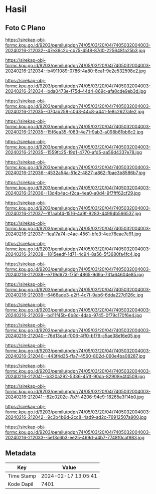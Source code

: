 # Hasil

## Foto C Plano

https://sirekap-obj-formc.kpu.go.id/9203/pemilu/pdpr/74/05/03/20/04/7405032004003-20240216-212032--47e39c2c-cb75-45f8-87d0-2256481a25b3.jpg

https://sirekap-obj-formc.kpu.go.id/9203/pemilu/pdpr/74/05/03/20/04/7405032004003-20240216-212034--b4911089-0786-4a80-8ca1-9e2e532598e2.jpg

https://sirekap-obj-formc.kpu.go.id/9203/pemilu/pdpr/74/05/03/20/04/7405032004003-20240216-212034--bda0473e-f75d-44d4-869c-afa0cde9eb3d.jpg

https://sirekap-obj-formc.kpu.go.id/9203/pemilu/pdpr/74/05/03/20/04/7405032004003-20240216-212035--070ab258-c0d3-44c8-a441-fe8c2627afe2.jpg

https://sirekap-obj-formc.kpu.go.id/9203/pemilu/pdpr/74/05/03/20/04/7405032004003-20240216-212035--15f6ea35-f083-4e71-9ab3-a098b61bb6c2.jpg

https://sirekap-obj-formc.kpu.go.id/9203/pemilu/pdpr/74/05/03/20/04/7405032004003-20240216-212035--1559fc25-19d1-4770-afd5-aa56d4337e78.jpg

https://sirekap-obj-formc.kpu.go.id/9203/pemilu/pdpr/74/05/03/20/04/7405032004003-20240216-212036--4532a54a-51c2-4827-a862-fbae3b8586b7.jpg

https://sirekap-obj-formc.kpu.go.id/9203/pemilu/pdpr/74/05/03/20/04/7405032004003-20240216-212036--13d4b4ac-f2ca-4ea0-a0d4-9f7fff62cf29.jpg

https://sirekap-obj-formc.kpu.go.id/9203/pemilu/pdpr/74/05/03/20/04/7405032004003-20240216-212037--1f1aabf4-1516-4a9f-9283-44994b566537.jpg

https://sirekap-obj-formc.kpu.go.id/9203/pemilu/pdpr/74/05/03/20/04/7405032004003-20240216-212037--1ea17a74-c4ac-4561-bfe3-4ee76eae7e91.jpg

https://sirekap-obj-formc.kpu.go.id/9203/pemilu/pdpr/74/05/03/20/04/7405032004003-20240216-212038--1815eedf-1d71-4c94-8a56-5f3680fa4fc4.jpg

https://sirekap-obj-formc.kpu.go.id/9203/pemilu/pdpr/74/05/03/20/04/7405032004003-20240216-212038--e719d673-f75f-4865-9d9a-731a64604e85.jpg

https://sirekap-obj-formc.kpu.go.id/9203/pemilu/pdpr/74/05/03/20/04/7405032004003-20240216-212039--6466ade3-e2ff-4c7f-9ab6-6dda227d126c.jpg

https://sirekap-obj-formc.kpu.go.id/9203/pemilu/pdpr/74/05/03/20/04/7405032004003-20240216-212039--bd11f45b-6b8d-4dab-9745-0f79c170f6e4.jpg

https://sirekap-obj-formc.kpu.go.id/9203/pemilu/pdpr/74/05/03/20/04/7405032004003-20240216-212040--76d13caf-f006-4ff0-bf76-c5ae38e16e05.jpg

https://sirekap-obj-formc.kpu.go.id/9203/pemilu/pdpr/74/05/03/20/04/7405032004003-20240216-212040--443f4d35-ffa7-4560-802d-060e4ba08287.jpg

https://sirekap-obj-formc.kpu.go.id/9203/pemilu/pdpr/74/05/03/20/04/7405032004003-20240216-212041--b320a292-5336-451f-90da-82908e4f4509.jpg

https://sirekap-obj-formc.kpu.go.id/9203/pemilu/pdpr/74/05/03/20/04/7405032004003-20240216-212041--82c0202c-7b7f-4206-94e9-18265a3f14b0.jpg

https://sirekap-obj-formc.kpu.go.id/9203/pemilu/pdpr/74/05/03/20/04/7405032004003-20240216-212042--9c3b4b6d-2cc8-4ad9-ad2c-76912507a900.jpg

https://sirekap-obj-formc.kpu.go.id/9203/pemilu/pdpr/74/05/03/20/04/7405032004003-20240216-212033--5e13c6b3-ee25-469d-a4b7-7748f0caf983.jpg


## Metadata

| Key        | Value               |
| ---------- | ------------------- |
| Time Stamp | 2024-02-17 13:05:41 |
| Kode Dapil | 7401                |



